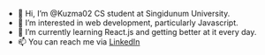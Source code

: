 - 👋 Hi, I’m @Kuzma02 CS student at Singidunum University.
- 👀 I’m interested in web development, particularly Javascript.
- 🌱 I’m currently learning React.js and getting better at it every day.
- 📫 You can reach me via [LinkedIn](https://www.linkedin.com/in/aleksandar-kuzmanovi%C4%87-090939241/)

<!---
Kuzma02/Kuzma02 is a ✨ special ✨ repository because its `README.md` (this file) appears on your GitHub profile.
You can click the Preview link to take a look at your changes.
--->
